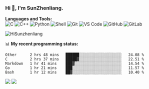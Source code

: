 
### Hi 👋, I'm SunZhenliang.



**Languages and Tools:**  
![C](https://img.shields.io/badge/-00599C?style=flat-square&logo=c&logoColor=white)
![C++](https://img.shields.io/badge/-C++-00599C?style=flat-square&logo=c%2B%2B&logoColor=white)
![Python](https://img.shields.io/badge/-Python-8fcfd1?style=flat-square&logo=Python)
![Shell](https://img.shields.io/badge/-Shell-blasck?style=flat-square&logo=Shell)
![Git](https://img.shields.io/badge/-Git-black?style=flat-square&logo=git)
![VS Code](https://img.shields.io/badge/-VS%20Code-007ACC?style=flat-square&logo=visual-studio-code)
![GitHub](https://img.shields.io/badge/-GitHub-181717?style=flat-square&logo=github)
![GitLab](https://img.shields.io/badge/-GitLab-FCA121?style=flat-square&logo=gitlab)

<img   src="https://github-readme-stats.vercel.app/api?username=HiSunzhenliang&count_private=true&show_icons=true" alt="HiSunzhenliang" />

📊 **My recent programming status:**
<!--START_SECTION:waka-->
```text
Other      2 hrs 48 mins   ██████░░░░░░░░░░░░░░░░░░░   24.08 % 
C          2 hrs 37 mins   █████▓░░░░░░░░░░░░░░░░░░░   22.51 % 
Markdown   1 hr 41 mins    ███▓░░░░░░░░░░░░░░░░░░░░░   14.54 % 
Go         1 hr 21 mins    ███░░░░░░░░░░░░░░░░░░░░░░   11.57 % 
Bash       1 hr 12 mins    ██▓░░░░░░░░░░░░░░░░░░░░░░   10.40 % 
```
<!--END_SECTION:waka-->
[![](https://img.shields.io/ubuntu/v/ubuntu-wallpapers)](https://kubuntu.org/)
![](https://visitor-badge.glitch.me/badge?page_id=HiSunzhenliang.readme)

